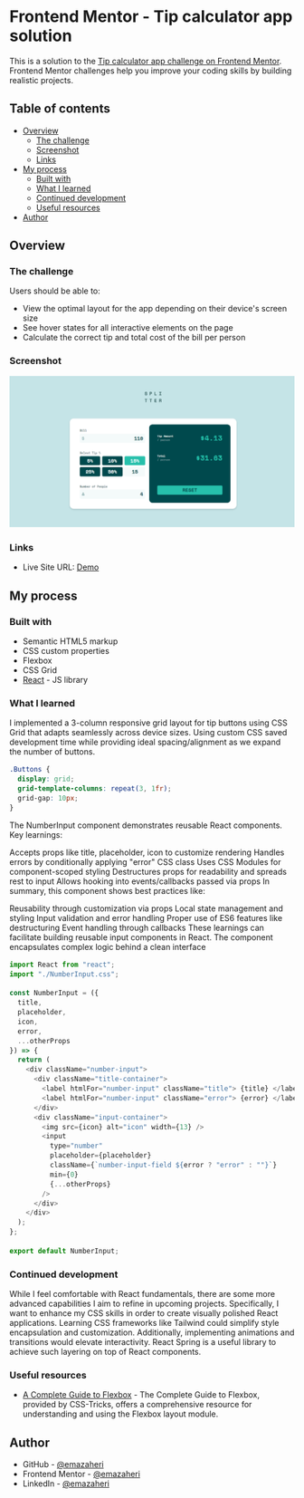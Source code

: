 # Frontend Mentor - Tip calculator app solution

This is a solution to the [Tip calculator app challenge on Frontend Mentor](https://www.frontendmentor.io/challenges/tip-calculator-app-ugJNGbJUX). Frontend Mentor challenges help you improve your coding skills by building realistic projects.

## Table of contents

- [Overview](#overview)
  - [The challenge](#the-challenge)
  - [Screenshot](#screenshot)
  - [Links](#links)
- [My process](#my-process)
  - [Built with](#built-with)
  - [What I learned](#what-i-learned)
  - [Continued development](#continued-development)
  - [Useful resources](#useful-resources)
- [Author](#author)

## Overview

### The challenge

Users should be able to:

- View the optimal layout for the app depending on their device's screen size
- See hover states for all interactive elements on the page
- Calculate the correct tip and total cost of the bill per person

### Screenshot

![Tip Calculator App](./screenshots/tip-calculator-app.png)

### Links

- Live Site URL: [Demo](https://phenomenal-gaufre-05dd12.netlify.app)

## My process

### Built with

- Semantic HTML5 markup
- CSS custom properties
- Flexbox
- CSS Grid
- [React](https://reactjs.org/) - JS library

### What I learned

I implemented a 3-column responsive grid layout for tip buttons using CSS Grid that adapts seamlessly across device sizes. Using custom CSS saved development time while providing ideal spacing/alignment as we expand the number of buttons.


```css
.Buttons {
  display: grid;
  grid-template-columns: repeat(3, 1fr);
  grid-gap: 10px;
}
```

The NumberInput component demonstrates reusable React components. Key learnings:

Accepts props like title, placeholder, icon to customize rendering
Handles errors by conditionally applying "error" CSS class
Uses CSS Modules for component-scoped styling
Destructures props for readability and spreads rest to input
Allows hooking into events/callbacks passed via props
In summary, this component shows best practices like:

Reusability through customization via props
Local state management and styling
Input validation and error handling
Proper use of ES6 features like destructuring
Event handling through callbacks
These learnings can facilitate building reusable input components in React. The component encapsulates complex logic behind a clean interface

```js
import React from "react";
import "./NumberInput.css";

const NumberInput = ({
  title,
  placeholder,
  icon,
  error,
  ...otherProps
}) => {
  return (
    <div className="number-input">
      <div className="title-container">
        <label htmlFor="number-input" className="title"> {title} </label>
        <label htmlFor="number-input" className="error"> {error} </label>
      </div>
      <div className="input-container">
        <img src={icon} alt="icon" width={13} />
        <input
          type="number"
          placeholder={placeholder}
          className={`number-input-field ${error ? "error" : ""}`}
          min={0}
          {...otherProps}
        />
      </div>
    </div>
  );
};

export default NumberInput;

```

### Continued development

While I feel comfortable with React fundamentals, there are some more advanced capabilities I aim to refine in upcoming projects. Specifically, I want to enhance my CSS skills in order to create visually polished React applications. Learning CSS frameworks like Tailwind could simplify style encapsulation and customization. Additionally, implementing animations and transitions would elevate interactivity. React Spring is a useful library to achieve such layering on top of React components. 

### Useful resources

- [A Complete Guide to Flexbox](https://css-tricks.com/snippets/css/a-guide-to-flexbox/) - The Complete Guide to Flexbox, provided by CSS-Tricks, offers a comprehensive resource for understanding and using the Flexbox layout module.

## Author

- GitHub - [@emazaheri](https://github.com/emazaheri)
- Frontend Mentor - [@emazaheri](https://www.frontendmentor.io/profile/emazaheri)
- LinkedIn - [@emazaheri](https://www.linkedin.com/in/emazaheri/)